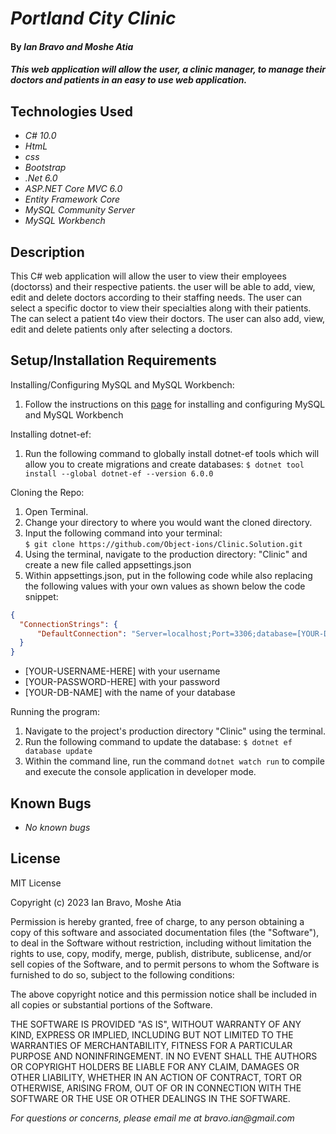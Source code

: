 
# _Portland City Clinic_

#### By _**Ian Bravo and Moshe Atia**_

#### _This web application will allow the user, a clinic manager, to manage their doctors and patients in an easy to use web application._

## Technologies Used

* _C# 10.0_
* _HtmL_
* _css_
* _Bootstrap_
* _.Net 6.0_
* _ASP.NET Core MVC 6.0_
* _Entity Framework Core_
* _MySQL Community Server_
* _MySQL Workbench_


## Description

This C# web application will allow the user to view their employees (doctorss) and their respective patients. the user will be able to add, view, edit and delete doctors according to their staffing needs. The user can select a specific doctor to view their specialties along with their patients. The can select a patient t4o view their doctors. The user can also add, view, edit and delete patients only after selecting a doctors.

## Setup/Installation Requirements

Installing/Configuring MySQL and MySQL Workbench:

1. Follow the instructions on this <a href="https://old.learnhowtoprogram.com/c-and-net/getting-started-with-c/installing-and-configuring-mysql">page</a> for installing and configuring MySQL and MySQL Workbench

Installing dotnet-ef:
1. Run the following command to globally install dotnet-ef tools which will allow you to create migrations and create databases:
   `$ dotnet tool install --global dotnet-ef --version 6.0.0`

Cloning the Repo:
1. Open Terminal.
2. Change your directory to where you would want the cloned directory.
3. Input the following command into your terminal:  
 `$ git clone https://github.com/Object-ions/Clinic.Solution.git`
4. Using the terminal, navigate to the production directory: "Clinic" and create a new file called appsettings.json
5. Within appsettings.json, put in the following code while also replacing the following values with your own values as shown below the code snippet:
```json
{
  "ConnectionStrings": {
      "DefaultConnection": "Server=localhost;Port=3306;database=[YOUR-DB-NAME];uid=[YOUR-USERNAME-HERE];pwd=[YOUR-PASSWORD-HERE];"
  }
}
```
* [YOUR-USERNAME-HERE] with your username
* [YOUR-PASSWORD-HERE] with your password
* [YOUR-DB-NAME] with the name of your database

<!-- Setup/Import the Database:
1. Within MySQL Workbench's Navigator > Administration window, select Data Import/Restore.
2. In Import Options select "Import from Self-Contained File".
3. Navigate to the `pdx_clinic.sql` file within the cloned Clinic.Solution repo. 
4. Under the 'Default Schema to be Imported To' section, select the New button.
5. Enter "[YOUR-DB-NAME]" and click OK. Replace "[YOUR-DB-NAME]" with the same name within your appsettings.json file
6. Navigate to the tab called Import Progress and click "Start Import" at the bottom right corner of the window. -->

Running the program:
1. Navigate to the project's production directory "Clinic" using the terminal.
2. Run the following command to update the database:
   `$ dotnet ef database update`
3. Within the command line, run the command `dotnet watch run` to compile and execute the console application in developer mode.

## Known Bugs

* _No known bugs_


## License

MIT License  

Copyright (c) 2023 Ian Bravo, Moshe Atia

Permission is hereby granted, free of charge, to any person obtaining a copy of this software and associated documentation files (the "Software"), to deal in the Software without restriction, including without limitation the rights to use, copy, modify, merge, publish, distribute, sublicense, and/or sell copies of the Software, and to permit persons to whom the Software is furnished to do so, subject to the following conditions:  

The above copyright notice and this permission notice shall be included in all copies or substantial portions of the Software.  

THE SOFTWARE IS PROVIDED "AS IS", WITHOUT WARRANTY OF ANY KIND, EXPRESS OR IMPLIED, INCLUDING BUT NOT LIMITED TO THE WARRANTIES OF MERCHANTABILITY, FITNESS FOR A PARTICULAR PURPOSE AND NONINFRINGEMENT. IN NO EVENT SHALL THE AUTHORS OR COPYRIGHT HOLDERS BE LIABLE FOR ANY CLAIM, DAMAGES OR OTHER LIABILITY, WHETHER IN AN ACTION OF CONTRACT, TORT OR OTHERWISE, ARISING FROM, OUT OF OR IN CONNECTION WITH THE SOFTWARE OR THE USE OR OTHER DEALINGS IN THE SOFTWARE.



_For questions or concerns, please email me at bravo.ian@gmail.com_
